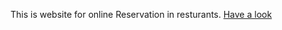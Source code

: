 This is website for online Reservation in resturants.
[Have a look](https://lalaavipsha.github.io/MY-WEBD/)
